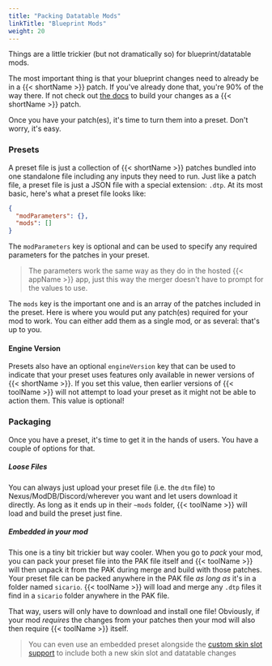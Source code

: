 ```yaml
---
title: "Packing Datatable Mods"
linkTitle: "Blueprint Mods"
weight: 20
---
```


Things are a little trickier (but not dramatically so) for blueprint/datatable mods.

The most important thing is that your blueprint changes need to already be in a {{< shortName >}} patch. If you've already done that, you're 90% of the way there. If not check out [the docs](../../introduction/_index.md) to build your changes as a {{< shortName >}} patch.

Once you have your patch(es), it's time to turn them into a preset. Don't worry, it's easy.

### Presets

A preset file is just a collection of {{< shortName >}} patches bundled into one standalone file including any inputs they need to run. Just like a patch file, a preset file is just a JSON file with a special extension: `.dtp`. At its most basic, here's what a preset file looks like:

```json
{
  "modParameters": {},
  "mods": []
}
```

The `modParameters` key is optional and can be used to specify any required parameters for the patches in your preset.

> The parameters work the same way as they do in the hosted {{< appName >}} app, just this way the merger doesn't have to prompt for the values to use.

The `mods` key is the important one and is an array of the patches included in the preset. Here is where you would put any patch(es) required for your mod to work. You can either add them as a single mod, or as several: that's up to you.

#### Engine Version

Presets also have an optional `engineVersion` key that can be used to indicate that your preset uses features only available in newer versions of {{< shortName >}}. If you set this value, then earlier versions of {{< toolName >}} will not attempt to load your preset as it might not be able to action them. This value is optional!

### Packaging

Once you have a preset, it's time to get it in the hands of users. You have a couple of options for that.

##### Loose Files

You can always just upload your preset file (i.e. the `dtm` file) to Nexus/ModDB/Discord/wherever you want and let users download it directly. As long as it ends up in their `~mods` folder, {{< toolName >}} will load and build the preset just fine.

##### Embedded in your mod

This one is a tiny bit trickier but way cooler. When you go to *pack* your mod, you can pack your preset file into the PAK file itself and {{< toolName >}} will then unpack it from the PAK during merge and build with those patches. Your preset file can be packed anywhere in the PAK file _as long as_ it's in a folder named `sicario`. {{< toolName >}} will load and merge any `.dtp` files it find in a `sicario` folder anywhere in the PAK file.

That way, users will only have to download and install one file! Obviously, if your mod _requires_ the changes from your patches then your mod will also then require {{< toolName >}} itself.

> You can even use an embedded preset alongside the [custom skin slot support](../skins) to include both a new skin slot and datatable changes